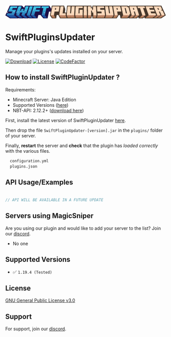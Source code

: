 ![Logo](/assets/SwiftPluginsUpdater.png)

# SwiftPluginsUpdater

Manage your plugins's updates installed on your server.

[![Download](https://img.shields.io/github/downloads/SniperTVmc/SwiftPluginsUpdater/total?style=for-the-badge)](https://github.com/SniperTVmc/MagicSniper/releases/)
[![License](https://img.shields.io/badge/License-GNU%20General%20Public%20License%20v3.0-blue?style=for-the-badge)](https://github.com/SniperTVmc/MagicSniper/blob/Main/LICENSE)
[![CodeFactor](https://www.codefactor.io/repository/github/SniperTVmc/SwiftPluginsUpdater/badge?style=for-the-badge)](https://www.codefactor.io/repository/github/snipertvmc/magicsniper)

<!--
## Preview / Screenshots

### __Exemple1__

<details>
  <br>
  <img src=https://media.tenor.com/qMZe3e1Er7EAAAAC/example.gif>
  <br>
</details>

### __Exemple2__

<details>
  <br>
  <img src=https://media.tenor.com/qMZe3e1Er7EAAAAC/example.gif>
  <br>
</details>
-->

## How to install SwiftPluginUpdater ?

Requirements:

- Minecraft Server: Java Edition
- Supported Versions ([here](https://link.fr))
- NBT-API: 2.12.2+ ([download here](https://modrinth.com/plugin/nbtapi/))

First, install the latest version of SwiftPluginUpdater [here](github.com/SniperTVmc/MagicSniper/releases/latest).

Then drop the file `SwiftPluginUpdater-[version].jar` in the `plugins/` folder of your server.

Finally, __restart__ the server and __check__ that the plugin has _loaded correctly_ with the various files.

```bash
  configuration.yml
  plugins.json
```

## API Usage/Examples

```java

// API WILL BE AVAILABLE IN A FUTURE UPDATE

```

## Servers using MagicSniper

Are you using our plugin and would like to add your server to the list? Join
our [discord](https://discord.gg/fSzK79TAYf).

- No one

## Supported Versions

<!-- Are you using our plugin and would like to add your server to the list? Join
our [discord](https://discord.gg/fSzK79TAYf). -->

- ✅ `1.19.4 (Tested)`

## License

[GNU General Public License v3.0](https://github.com/SniperTVmc/MagicSniper/blob/Main/LICENSE)

## Support

For support, join our [discord](https://discord.gg/fSzK79TAYf).
